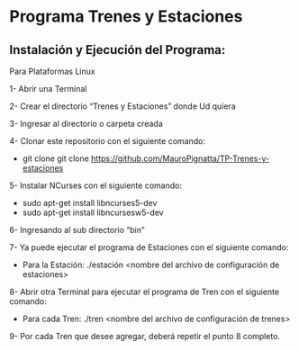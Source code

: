 # Programa Trenes y Estaciones

## Instalación y Ejecución del Programa:

Para Plataformas Linux

1-	Abrir una Terminal 

2-	Crear el directorio “Trenes y Estaciones” donde Ud quiera

3-	Ingresar al directorio o carpeta creada

4-	Clonar este repositorio con el siguiente comando: 
-	git clone git clone https://github.com/MauroPignatta/TP-Trenes-y-estaciones

5-	Instalar NCurses con el siguiente comando:
-	sudo apt-get install libncurses5-dev
-	sudo apt-get install libncursesw5-dev

6-	Ingresando al sub directorio “bin”

7-	Ya puede ejecutar el programa de Estaciones con el siguiente comando:
-	Para la Estación: ./estación <nombre del archivo de configuración de estaciones>

8-	Abrir otra Terminal para ejecutar el programa de Tren con el siguiente comando:
-	Para cada Tren: ./tren <nombre del archivo de configuración de trenes>

9-	Por cada Tren que desee agregar, deberá repetir el punto 8 completo.
